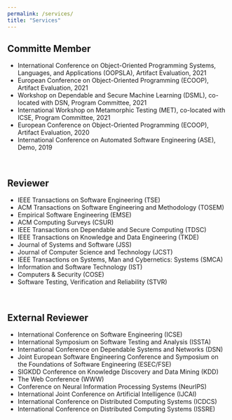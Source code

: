 ```yaml
---
permalink: /services/
title: "Services"
---
```


## Committe Member
- International Conference on Object-Oriented Programming Systems, Languages, and Applications (OOPSLA), Artifact Evaluation, 2021
- European Conference on Object-Oriented Programming (ECOOP), Artifact Evaluation, 2021
- Workshop on Dependable and Secure Machine Learning (DSML), co-located with DSN, Program Committee, 2021
- International Workshop on Metamorphic Testing (MET), co-located with ICSE, Program Committee, 2021
- European Conference on Object-Oriented Programming (ECOOP), Artifact Evaluation, 2020
- International Conference on Automated Software Engineering (ASE), Demo, 2019


<!-- ## Past -->

<br/>

## Reviewer
- IEEE Transactions on Software Engineering (TSE)
- ACM Transactions on Software Engineering and Methodology (TOSEM)
- Empirical Software Engineering (EMSE)
- ACM Computing Surveys (CSUR)
- IEEE Transactions on Dependable and Secure Computing (TDSC)
- IEEE Transactions on Knowledge and Data Engineering (TKDE)
- Journal of Systems and Software (JSS)
- Journal of Computer Science and Technology (JCST)
- IEEE Transactions on Systems, Man and Cybernetics: Systems (SMCA)
- Information and Software Technology (IST)
- Computers & Security (COSE)
- Software Testing, Verification and Reliability (STVR)

<br/>

## External Reviewer
- International Conference on Software Engineering (ICSE)
- International Symposium on Software Testing and Analysis (ISSTA)
- International Conference on Dependable Systems and Networks (DSN)
- Joint European Software Engineering Conference and Symposium on the Foundations of Software Engineering (ESEC/FSE)
- SIGKDD Conference on Knowledge Discovery and Data Mining (KDD)
- The Web Conference (WWW)
- Conference on Neural Information Processing Systems (NeurIPS)
- International Joint Conference on Artificial Intelligence (IJCAI)
- International Conference on Distributed Computing Systems (ICDCS)
- International Conference on Distributed Computing Systems (ISSRE)



